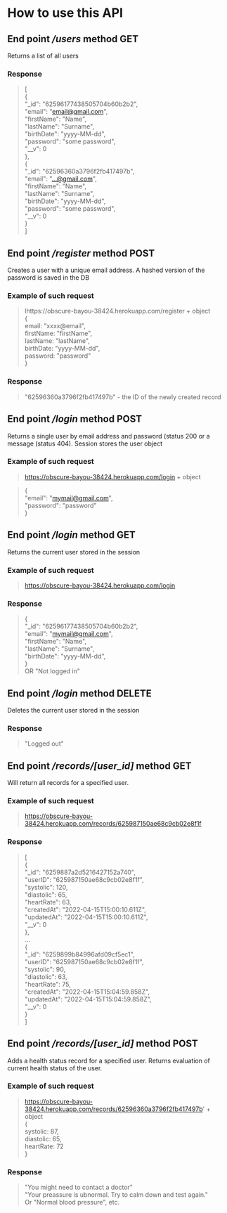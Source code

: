 # How to use this API <br>

## End point */users* method GET<br>

Returns a list of all users<br>

### Response<br>
>[<br>
>    {<br>
>        "_id": "62596177438505704b60b2b2",<br>
>        "email": "email@gmail.com",<br>
>        "firstName": "Name",<br>
>        "lastName": "Surname",<br>
>        "birthDate": "yyyy-MM-dd",<br>
>        "password": "some password",<br>
>        "__v": 0<br>
>    },<br>
>    {<br>
>        "_id": "62596360a3796f2fb417497b",<br>
>        "email": "...@gmail.com",<br>
>        "firstName": "Name",<br>
>        "lastName": "Surname",<br>
>        "birthDate": "yyyy-MM-dd",<br>
>        "password": "some password",<br>
>        "__v": 0<br>
>    }<br>
>]<br>

## End point */register* method POST<br>

Creates a user with a unique email address. A hashed version of the password is saved in the DB<br>

### Example of such request<br>
>lhttps://obscure-bayou-38424.herokuapp.com/register + object <br>
>   {<br>
>        email: "xxxx@email",<br>
>        firstName: "firstName",<br>
>        lastName: "lastName",<br>
>        birthDate: "yyyy-MM-dd",<br>
>        password: "password"<br>
>   }<br>

### Response<br>
>"62596360a3796f2fb417497b"   - the ID of the newly created record<br>


## End point */login* method POST<br>

Returns a single user by email address and password (status 200 or a message (status 404). Session stores the user object<br>

### Example of such request<br>

>https://obscure-bayou-38424.herokuapp.com/login + object<br>

>{<br>
>    "email": "mymail@gmail.com",<br>
>    "password": "password"<br>
>}<br>

## End point */login* method GET<br>

Returns the current user stored in the session<br>

### Example of such request<br>

>https://obscure-bayou-38424.herokuapp.com/login <br>

### Response<br>
>{<br>
>    "_id": "62596177438505704b60b2b2",<br>
>    "email": "mymail@gmail.com",<br>
>    "firstName": "Name",<br>
>    "lastName": "Surname",<br>
>    "birthDate": "yyyy-MM-dd",<br>
>}<br>
> OR "Not logged in"<br>

## End point */login* method DELETE<br>

Deletes the current user stored in the session<br>

### Response<br>

> "Logged out"<br>

## End point */records/[user_id]* method GET<br>

Will return all records for a specified user.<br>

### Example of such request<br>

>https://obscure-bayou-38424.herokuapp.com/records/625987150ae68c9cb02e8f1f<br>

### Response<br>
>[<br>
>    {<br>
>        "_id": "6259887a2d5216427152a740",<br>
>        "userID": "625987150ae68c9cb02e8f1f",<br>
>        "systolic": 120,<br>
>        "diastolic": 65,<br>
>        "heartRate": 63,<br>
>        "createdAt": "2022-04-15T15:00:10.611Z",<br>
>        "updatedAt": "2022-04-15T15:00:10.611Z",<br>
>        "__v": 0<br>
>    },<br>
>   ...<br>
>    {<br>
>        "_id": "6259899b84996afd09cf5ec1",<br>
>        "userID": "625987150ae68c9cb02e8f1f",<br>
>        "systolic": 90,<br>
>        "diastolic": 63,<br>
>        "heartRate": 75,<br>
>        "createdAt": "2022-04-15T15:04:59.858Z",<br>
>        "updatedAt": "2022-04-15T15:04:59.858Z",<br>
>        "__v": 0<br>
>    }<br>
>]<br>

## End point */records/[user_id]* method POST<br>

Adds a health status record for a specified user. Returns evaluation of current health status of the user.<br>

### Example of such request<br>

>https://obscure-bayou-38424.herokuapp.com/records/62596360a3796f2fb417497b' + object <br>
>{<br>
>    systolic: 87,<br>
>    diastolic: 65,<br>
>    heartRate: 72<br>
>}<br>

### Response<br>
>"You might need to contact a doctor" <br>
>"Your preassure is ubnormal. Try to calm down and test again." <br>
>Or "Normal blood pressure", etc.<br>